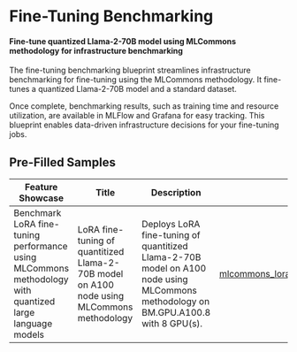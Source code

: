 # Fine-Tuning Benchmarking

#### Fine-tune quantized Llama-2-70B model using MLCommons methodology for infrastructure benchmarking

The fine-tuning benchmarking blueprint streamlines infrastructure benchmarking for fine-tuning using the MLCommons methodology. It fine-tunes a quantized Llama-2-70B model and a standard dataset.

Once complete, benchmarking results, such as training time and resource utilization, are available in MLFlow and Grafana for easy tracking. This blueprint enables data-driven infrastructure decisions for your fine-tuning jobs.

## Pre-Filled Samples

| Feature Showcase                                                                                        | Title                                                                                      | Description                                                                                                                        | Blueprint File                                                                                         |
| ------------------------------------------------------------------------------------------------------- | ------------------------------------------------------------------------------------------ | ---------------------------------------------------------------------------------------------------------------------------------- | ------------------------------------------------------------------------------------------------------ |
| Benchmark LoRA fine-tuning performance using MLCommons methodology with quantized large language models | LoRA fine-tuning of quantitized Llama-2-70B model on A100 node using MLCommons methodology | Deploys LoRA fine-tuning of quantitized Llama-2-70B model on A100 node using MLCommons methodology on BM.GPU.A100.8 with 8 GPU(s). | [mlcommons_lora_finetune_nvidia_sample_recipe.json](mlcommons_lora_finetune_nvidia_sample_recipe.json) |
